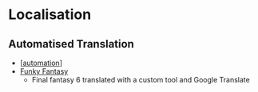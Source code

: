 Localisation
============

Automatised Translation
-----------------------

* [[automation]]
* [Funky Fantasy](https://legendsoflocalization.com/funky-fantasy-iv/)
    * Final fantasy 6 translated with a custom tool and Google Translate

[//begin]: # "Autogenerated link references for markdown compatibility"
[automation]: automation.md "Automation"
[//end]: # "Autogenerated link references"